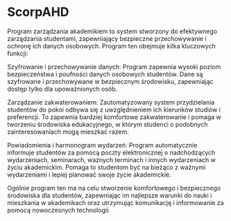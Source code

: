 # ScorpAHD
Program zarządzania akademikiem to system stworzony do efektywnego zarządzania studentami, zapewniający bezpieczne przechowywanie i ochronę ich danych osobowych. Program ten obejmuje kilka kluczowych funkcji:

Szyfrowanie i przechowywanie danych: Program zapewnia wysoki poziom bezpieczeństwa i poufności danych osobowych studentów. Dane są szyfrowane i przechowywane w bezpiecznym środowisku, zapewniając dostęp tylko dla upoważnionych osób.

Zarządzanie zakwaterowaniem: Zautomatyzowany system przydzielania studentów do pokoi odbywa się z uwzględnieniem ich kierunków studiów i preferencji. To zapewnia bardziej komfortowe zakwaterowanie i pomaga w tworzeniu środowiska edukacyjnego, w którym studenci o podobnych zainteresowaniach mogą mieszkać razem.

Powiadomienia i harmonogram wydarzeń: Program automatycznie informuje studentów za pomocą poczty elektronicznej o nadchodzących wydarzeniach, seminarach, ważnych terminach i innych wydarzeniach w życiu akademickim. Pomaga to studentom być na bieżąco z ważnymi wydarzeniami i lepiej planować swoje życie akademickie.

Ogólnie program ten ma na celu stworzenie komfortowego i bezpiecznego środowiska dla studentów, zapewniając im najlepsze warunki do nauki i mieszkania w akademikach oraz utrzymując komunikację i informowanie za pomocą nowoczesnych technologii.
